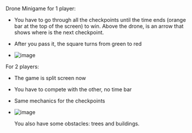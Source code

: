Drone Minigame for 1 player:
- You have to go through all the checkpoints until the time ends (orange bar at the top of the screen) to win. Above the drone, is an arrow that shows where is the next checkpoint.
- After you pass it, the square turns from green to red
  
- ![image](https://github.com/user-attachments/assets/0bf270a9-b66e-4823-aa96-6c87919cedfa)

For 2 players:
- The game is split screen now
- You have to compete with the other, no time bar 
- Same mechanics for the checkpoints

- ![image](https://github.com/user-attachments/assets/013fc75f-a5c5-4058-bf83-9628a4fe81f1)

  You also have some obstacles: trees and buildings.
